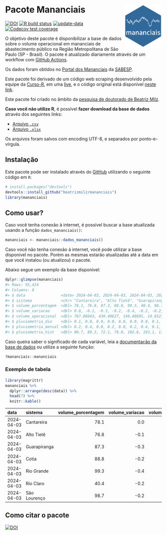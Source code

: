 
<!-- README.md is generated from README.Rmd. Please edit that file -->

# Pacote Mananciais <img src="man/figures/hexlogo.png" align="right" width = "120px"/>

<!-- badges: start -->

[![DOI](https://zenodo.org/badge/DOI/10.5281/zenodo.4733056.svg)](https://doi.org/10.5281/zenodo.4733056)
[![R build
status](https://github.com/beatrizmilz/mananciais/workflows/R-CMD-check/badge.svg)](https://github.com/beatrizmilz/mananciais/actions)
[![update-data](https://github.com/beatrizmilz/mananciais/actions/workflows/2-update_data.yaml/badge.svg)](https://github.com/beatrizmilz/mananciais/actions/workflows/2-update_data.yaml)
[![Codecov test
coverage](https://codecov.io/gh/beatrizmilz/mananciais/branch/master/graph/badge.svg)](https://codecov.io/gh/beatrizmilz/mananciais?branch=master)
<!-- badges: end -->

O objetivo deste pacote é disponibilizar a base de dados sobre o volume
operacional em mananciais de abastecimento público na Região
Metropolitana de São Paulo (SP - Brasil). O pacote é atualizado
diariamente através de um workflow com [GitHub
Actions](https://github.com/beatrizmilz/mananciais/actions).

Os dados foram obtidos no [Portal dos
Mananciais](http://mananciais.sabesp.com.br/Situacao) da
[SABESP](http://site.sabesp.com.br/site/Default.aspx).

Este pacote foi derivado de um código web scraping desenvolvido pela
equipe da [Curso-R](https://www.curso-r.com/), em uma
[live](https://youtu.be/jvZIxrMmOcQ), e o código original está
disponível [neste
link](https://github.com/curso-r/lives/blob/master/drafts/20200730_scraper_sabesp.R).

Este pacote foi criado no âmbito da [pesquisa de doutorado de Beatriz
Milz](https://beatrizmilz.github.io/tese/).

**Caso você não utilize R**, é possível **fazer download da base de
dados** através dos seguintes links:

- [Arquivo
  `.csv`](https://github.com/beatrizmilz/mananciais/raw/master/inst/extdata/mananciais.csv)
- [Arquivo
  `.xlsx`](https://github.com/beatrizmilz/mananciais/blob/master/inst/extdata/mananciais.xlsx?raw=true)

Os arquivos foram salvos com encoding UTF-8, e separados por
ponto-e-vírgula.

## Instalação

Este pacote pode ser instalado através do [GitHub](https://github.com/)
utilizando o seguinte código em `R`:

``` r
# install.packages("devtools")
devtools::install_github("beatrizmilz/mananciais")
library(mananciais)
```

## Como usar?

Caso você tenha conexão à internet, é possível buscar a base atualizada
usando a função `dados_mananciais()`:

``` r
mananciais <- mananciais::dados_mananciais() 
```

Caso você não tenha conexão à internet, você pode utilizar a base
disponível no pacote. Porém as mesmas estarão atualizadas até a data em
que você instalou (ou atualizou) o pacote.

Abaixo segue um exemplo da base disponível:

``` r
dplyr::glimpse(mananciais)
#> Rows: 55,414
#> Columns: 8
#> $ data                <date> 2024-04-03, 2024-04-03, 2024-04-03, 2024-04-03, 2…
#> $ sistema             <chr> "Cantareira", "Alto Tietê", "Guarapiranga", "Cotia…
#> $ volume_porcentagem  <dbl> 78.1, 76.8, 87.3, 88.8, 99.3, 40.4, 98.7, 78.1, 76…
#> $ volume_variacao     <dbl> 0.0, -0.1, -0.3, -0.2, -0.4, -0.2, -0.2, 0.0, 0.0,…
#> $ volume_operacional  <dbl> 767.06943, 430.40627, 149.48695, 14.65279, 111.420…
#> $ pluviometria_dia    <dbl> 0.1, 0.0, 0.0, 0.0, 0.0, 0.0, 0.0, 0.1, 0.2, 0.0, …
#> $ pluviometria_mensal <dbl> 0.2, 0.4, 0.0, 0.2, 0.0, 0.2, 0.4, 0.1, 0.4, 0.0, …
#> $ pluviometria_hist   <dbl> 80.7, 88.3, 72.1, 78.0, 102.6, 193.1, 110.0, 80.7,…
```

Caso queira saber o significado de cada variável, leia a [documentação
da base de
dados](https://beatrizmilz.github.io/mananciais/reference/mananciais.html)
ou utilize a seguinte função:

``` r
?mananciais::mananciais
```

### Exemplo de tabela

``` r
library(magrittr)
mananciais %>% 
  dplyr::arrange(desc(data)) %>% 
  head(7) %>%
  knitr::kable()
```

| data       | sistema      | volume_porcentagem | volume_variacao | volume_operacional | pluviometria_dia | pluviometria_mensal | pluviometria_hist |
|:-----------|:-------------|-------------------:|----------------:|-------------------:|-----------------:|--------------------:|------------------:|
| 2024-04-03 | Cantareira   |               78.1 |             0.0 |          767.06943 |              0.1 |                 0.2 |              80.7 |
| 2024-04-03 | Alto Tietê   |               76.8 |            -0.1 |          430.40627 |              0.0 |                 0.4 |              88.3 |
| 2024-04-03 | Guarapiranga |               87.3 |            -0.3 |          149.48695 |              0.0 |                 0.0 |              72.1 |
| 2024-04-03 | Cotia        |               88.8 |            -0.2 |           14.65279 |              0.0 |                 0.2 |              78.0 |
| 2024-04-03 | Rio Grande   |               99.3 |            -0.4 |          111.42073 |              0.0 |                 0.0 |             102.6 |
| 2024-04-03 | Rio Claro    |               40.4 |            -0.2 |            5.52493 |              0.0 |                 0.2 |             193.1 |
| 2024-04-03 | São Lourenço |               98.7 |            -0.2 |           87.69080 |              0.0 |                 0.4 |             110.0 |

## Como citar o pacote

[![DOI](https://zenodo.org/badge/DOI/10.5281/zenodo.4733056.svg)](https://doi.org/10.5281/zenodo.4733056)
